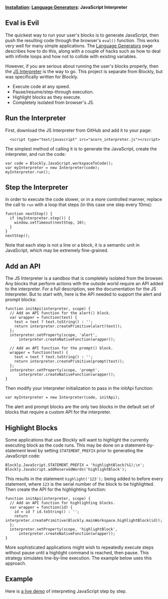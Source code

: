 **[Installation](Installation): [Language Generators](LanguageGenerators): JavaScript Interpreter**

## Eval is Evil

The quickest way to run your user's blocks is to generate JavaScript, then push the resulting code through the browser's ` eval() ` function.  This works very well for many simple applications.  The [Language Generators](LanguageGenerators) page describes how to do this, along with a couple of hacks such as how to deal with infinite loops and how not to collide with existing variables.

However, if you are serious about running the user's blocks properly, then the [JS Interpreter](https://github.com/NeilFraser/JS-Interpreter) is the way to go.  This project is separate from Blockly, but was specifically written for Blockly.

  * Execute code at any speed.
  * Pause/resume/step-through execution.
  * Highlight blocks as they execute.
  * Completely isolated from browser's JS.

## Run the Interpreter

First, download the JS Interpreter from GitHub and add it to your page:

```
  <script type="text/javascript" src="acorn_interpreter.js"></script>
```

The simplest method of calling it is to generate the JavaScript, create the interpreter, and run the code:

```
var code = Blockly.JavaScript.workspaceToCode();
var myInterpreter = new Interpreter(code);
myInterpreter.run();
```

## Step the Interpreter

In order to execute the code slower, or in a more controlled manner, replace the call to ` run ` with a loop that steps (in this case one step every 10ms):

```
function nextStep() {
  if (myInterpreter.step()) {
    window.setTimeout(nextStep, 10);
  }
}
nextStep();
```

Note that each step is not a line or a block, it is a semantic unit in JavaScript, which may be extremely fine-grained.

## Add an API

The JS Interpreter is a sandbox that is completely isolated from the browser.  Any blocks that perform actions with the outside world require an API added to the interpreter.  For a full description, see the documentation for the JS Interpreter.  But to start with, here is the API needed to support the alert and prompt blocks:

```
function initApi(interpreter, scope) {
  // Add an API function for the alert() block.
  var wrapper = function(text) {
    text = text ? text.toString() : '';
    return interpreter.createPrimitive(alert(text));
  };
  interpreter.setProperty(scope, 'alert',
      interpreter.createNativeFunction(wrapper));

  // Add an API function for the prompt() block.
  wrapper = function(text) {
    text = text ? text.toString() : '';
    return interpreter.createPrimitive(prompt(text));
  };
  interpreter.setProperty(scope, 'prompt',
      interpreter.createNativeFunction(wrapper));
}
```

Then modify your interpreter initialization to pass in the initApi function:

```
var myInterpreter = new Interpreter(code, initApi);
```

The alert and prompt blocks are the only two blocks in the default set of blocks that require a custom API for the interpreter.

## Highlight Blocks

Some applications that use Blockly will want to highlight the currently executing block as the code runs.  This may be done on a statement-by-statement level by setting ` STATEMENT_PREFIX ` prior to generating the JavaScript code:

```
Blockly.JavaScript.STATEMENT_PREFIX = 'highlightBlock(%1);\n';
Blockly.JavaScript.addReservedWords('highlightBlock');
```

This results in the statement ` highlight('123'); ` being added to before every statement, where ` 123 ` is the serial number of the block to be highlighted.  Then create the API for the highlighting function:

```
function initApi(interpreter, scope) {
  // Add an API function for highlighting blocks.
  var wrapper = function(id) {
    id = id ? id.toString() : '';
    return interpreter.createPrimitive(Blockly.mainWorkspace.highlightBlock(id));
  };
  interpreter.setProperty(scope, 'highlightBlock',
      interpreter.createNativeFunction(wrapper));
}
```

More sophisticated applications might wish to repeatedly execute steps without pause until a highlight command is reached, then pause.  This strategy simulates line-by-line execution.  The example below uses this approach.

## Example

Here is [a live demo](https://blockly-demo.appspot.com/static/demos/interpreter/index.html) of interpreting JavaScript step by step.